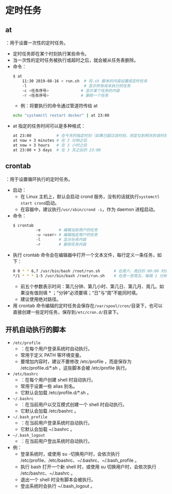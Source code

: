 # 定时任务

## at

：用于设置一次性的定时任务。
- 定时任务即在某个时刻执行某些命令。
- 当一次性的定时任务被执行或超时之后，就会被从任务表删除。
- 命令：
    ```sh
    $ at
        11:30 2019-08-16 < run.sh  # 将.sh 脚本的内容设置成定时任务
        -l                         # 显示所有尚未执行的任务
        -c <任务序号>              # 显示某个任务的内容
        -r <任务序号>              # 删除一个任务
    ```
    - 例：将要执行的命令通过管道符传给 at
    ```sh
    echo "systemctl restart docker" | at 23:00
    ```
- at 指定的任务时间可以是多种格式：
    ```sh
    at 23:00           # 在今天的指定时刻（如果已超过该时刻，则定位到明天的该时刻）
    at now + 3 minutes # 在 3 分钟之后
    at now + 3 hours   # 在 3 小时之后
    at 23:00 + 3 days  # 在 3 天之后的 23:00
    ```

## crontab

：用于设置循环执行的定时任务。
- 启动：
  - 在 Linux 主机上，默认会启动 crond 服务，没有的话就执行`systemctl start crond`启动。
  - 在容器中，建议执行`/usr/sbin/crond -i`，作为 daemon 进程启动。
- 命令：
    ```sh
    $ crontab
              -e        # 编辑当前用户的任务
              -u <user> # 编辑指定用户的任务
              -l        # 显示任务内容
              -r        # 删除任务内容
    ```
- 执行 crontab 命令会在编辑器中打开一个文本文件，每行定义一条任务，如下：
    ```sh
    0 0 * * 6,7 /usr/bin/bash /root/run.sh      # 在周六、周日的 00:00 时刻执行任务
    */1 * * * 1-5 /usr/bin/bash /root/run.sh    # 在周一至周五，每隔 1 分钟执行一次任务
    ```
    - 前五个参数表示时间：第几分钟、第几小时、第几日、第几月、周几。如果没有值则填 * ；“分钟”必须要填；“日”与“周”不能同时填。
    - 建议使用绝对路径。
- 用 crontab 命令编辑的定时任务会保存在`/var/spool/cron/`目录下，也可以直接创建一些定时任务，保存到`/etc/cron.d/`目录下。

## 开机自动执行的脚本

- `/etc/profile`
  - ：在每个用户登录系统时自动执行。
  - 常用于定义 PATH 等环境变量。
  - 要增加内容时，建议不要修改 /etc/profile ，而是保存为 /etc/profile.d/*.sh ，这些脚本会被 /etc/profile 执行。
- `/etc/bashrc`
  - ：在每个用户创建 shell 时自动执行。
  - 常用于设置一些 alias 别名。
  - 它默认会加载 /etc/profile.d/*.sh 。
- `~/.bashrc` 
  - ：在当前用户以交互模式创建一个 shell 时自动执行。
  - 它默认会加载 /etc/bashrc 。
- `~/.bash_profile`
  - ：在当前用户登录系统时自动执行。
  - 它默认会加载 ~/.bashrc 。
- `~/.bash_logout`
  - ：在当前用户登出系统时自动执行。
- 例：
  - 登录系统时，或使用 su -切换用户时，会依次执行 /etc/profile、/etc/bashrc、~/.bashrc、~/.bash_profile 。
  - 执行 bash 打开一个新 shell 时，或使用 su 切换用户时，会依次执行 /etc/bashrc、~/.bashrc 。
  - 退出一个 shell 时没有脚本会被执行。
  - 登出系统时会执行 ~/.bash_logout 。
